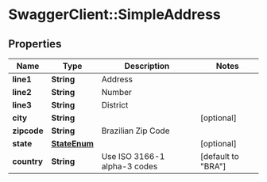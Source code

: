 # SwaggerClient::SimpleAddress

## Properties
Name | Type | Description | Notes
------------ | ------------- | ------------- | -------------
**line1** | **String** | Address | 
**line2** | **String** | Number | 
**line3** | **String** | District | 
**city** | **String** |  | [optional] 
**zipcode** | **String** | Brazilian Zip Code | 
**state** | [**StateEnum**](StateEnum.md) |  | [optional] 
**country** | **String** | Use ISO 3166-1 alpha-3 codes | [default to &quot;BRA&quot;]


